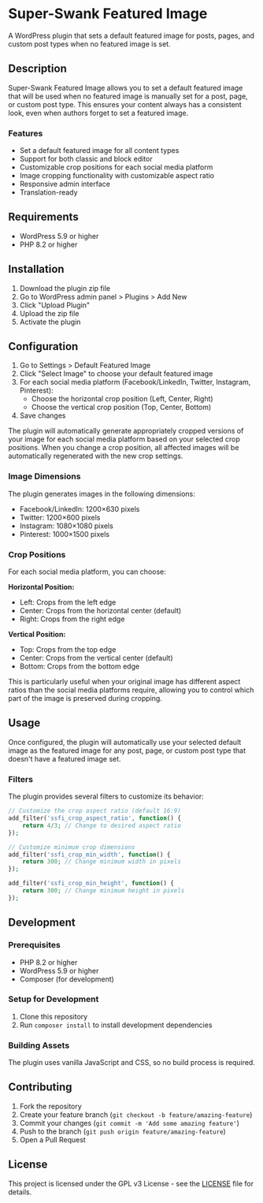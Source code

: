 # Super-Swank Featured Image

A WordPress plugin that sets a default featured image for posts, pages, and custom post types when no featured image is set.

## Description

Super-Swank Featured Image allows you to set a default featured image that will be used when no featured image is manually set for a post, page, or custom post type. This ensures your content always has a consistent look, even when authors forget to set a featured image.

### Features

- Set a default featured image for all content types
- Support for both classic and block editor
- Customizable crop positions for each social media platform
- Image cropping functionality with customizable aspect ratio
- Responsive admin interface
- Translation-ready

## Requirements

- WordPress 5.9 or higher
- PHP 8.2 or higher

## Installation

1. Download the plugin zip file
2. Go to WordPress admin panel > Plugins > Add New
3. Click "Upload Plugin"
4. Upload the zip file
5. Activate the plugin

## Configuration

1. Go to Settings > Default Featured Image
2. Click "Select Image" to choose your default featured image
3. For each social media platform (Facebook/LinkedIn, Twitter, Instagram, Pinterest):
   - Choose the horizontal crop position (Left, Center, Right)
   - Choose the vertical crop position (Top, Center, Bottom)
4. Save changes

The plugin will automatically generate appropriately cropped versions of your image for each social media platform based on your selected crop positions. When you change a crop position, all affected images will be automatically regenerated with the new crop settings.

### Image Dimensions

The plugin generates images in the following dimensions:

- Facebook/LinkedIn: 1200×630 pixels
- Twitter: 1200×600 pixels
- Instagram: 1080×1080 pixels
- Pinterest: 1000×1500 pixels

### Crop Positions

For each social media platform, you can choose:

**Horizontal Position:**
- Left: Crops from the left edge
- Center: Crops from the horizontal center (default)
- Right: Crops from the right edge

**Vertical Position:**
- Top: Crops from the top edge
- Center: Crops from the vertical center (default)
- Bottom: Crops from the bottom edge

This is particularly useful when your original image has different aspect ratios than the social media platforms require, allowing you to control which part of the image is preserved during cropping.

## Usage

Once configured, the plugin will automatically use your selected default image as the featured image for any post, page, or custom post type that doesn't have a featured image set.

### Filters

The plugin provides several filters to customize its behavior:

```php
// Customize the crop aspect ratio (default 16:9)
add_filter('ssfi_crop_aspect_ratio', function() {
    return 4/3; // Change to desired aspect ratio
});

// Customize minimum crop dimensions
add_filter('ssfi_crop_min_width', function() {
    return 300; // Change minimum width in pixels
});

add_filter('ssfi_crop_min_height', function() {
    return 300; // Change minimum height in pixels
});
```

## Development

### Prerequisites

- PHP 8.2 or higher
- WordPress 5.9 or higher
- Composer (for development)

### Setup for Development

1. Clone this repository
2. Run `composer install` to install development dependencies

### Building Assets

The plugin uses vanilla JavaScript and CSS, so no build process is required.

## Contributing

1. Fork the repository
2. Create your feature branch (`git checkout -b feature/amazing-feature`)
3. Commit your changes (`git commit -m 'Add some amazing feature'`)
4. Push to the branch (`git push origin feature/amazing-feature`)
5. Open a Pull Request

## License

This project is licensed under the GPL v3 License - see the [LICENSE](LICENSE) file for details.